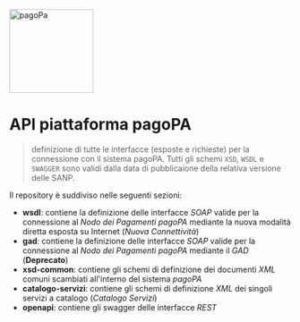 <img width="150px"  src="https://www.pagopa.gov.it/assets/images/pagopa-logo.png" title="pagoPa" alt="pagoPa">

# API piattaforma pagoPA 
> definizione di tutte le interfacce (esposte e richieste) per la connessione con il sistema pagoPA.
> Tutti gli schemi `XSD`, `WSDL` e `SWAGGER` sono validi dalla data di pubblicaione della relativa versione delle SANP.

Il repository è suddiviso nelle seguenti sezioni:

* **wsdl**: contiene la definizione delle interfacce _SOAP_ valide per la connessione al _Nodo dei Pagamenti pagoPA_ 
mediante la nuova modalità diretta esposta su Internet (_Nuova Connettività_)
* **gad**: contiene la definizione delle interfacce _SOAP_ valide per la connessione al _Nodo dei Pagamenti pagoPA_ mediante
il _GAD_ (**Deprecato**)
* **xsd-common**: contiene gli schemi di definizione dei documenti _XML_ comuni scambiati all'interno del sistema _pagoPA_
* **catalogo-servizi**: contiene gli schemi di definizione _XML_ dei singoli servizi a catalogo (_Catalogo Servizi_) 
* **openapi**: contiene gli swagger delle interfacce _REST_
